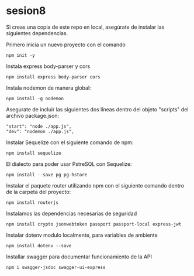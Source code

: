 # sesion8

Si creas una copia de este repo en local, asegúrate de instalar las siguientes dependencias.

Primero inicia un nuevo proyecto con el comando
```
npm init -y
```

Instala express body-parser y cors
```
npm install express body-parser cors
```

Instala nodemon de manera global:
```
npm install -g nodemon
```

Asegurate de incluir las siguientes dos líneas dentro del objeto "scripts" del archivo package.json:
```
"start": "node ./app.js",
"dev": "nodemon ./app.js",
```

Instalar Sequelize con el siguiente comando de npm:
```
npm install sequelize
```

El dialecto para poder usar PstreSQL con Sequelize:
```
npm install --save pg pg-hstore
```

Instalar el paquete router utilizando npm con el siguiente comando dentro de la carpeta del proyecto:

```
npm install routerjs
```

Instalamos las dependencias necesarias de seguridad
```
npm install crypto jsonwebtoken passport passport-local express-jwt
```

Instalar dotenv modulo localmente, para variables de ambiente
```
npm install dotenv --save
```

Installar swagger para documentar funcionamiento de la API
```
npm i swagger-jsdoc swagger-ui-express
```